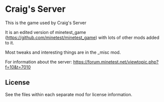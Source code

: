 # Craig's Server
This is the game used by Craig's Server

It is an edited version of minetest_game (https://github.com/minetest/minetest_game) with lots of other mods added to it.

Most tweaks and interesting things are in the _misc mod.

For information about the server: https://forum.minetest.net/viewtopic.php?f=10&t=7010

## License
See the files within each separate mod for license information.
